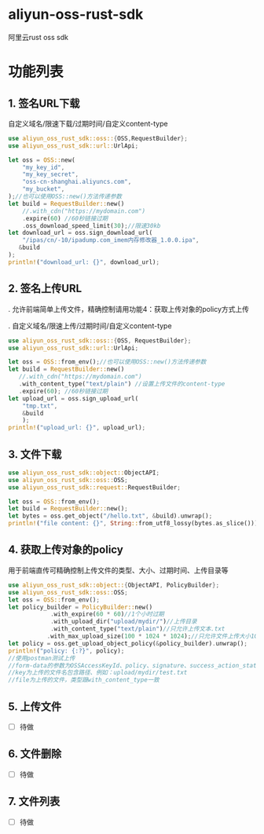 # aliyun-oss-rust-sdk
阿里云rust oss sdk

# 功能列表
## 1. 签名URL下载
自定义域名/限速下载/过期时间/自定义content-type
```rust
use aliyun_oss_rust_sdk::oss::{OSS,RequestBuilder};
use aliyun_oss_rust_sdk::url::UrlApi;

let oss = OSS::new(
    "my_key_id",
    "my_key_secret",
    "oss-cn-shanghai.aliyuncs.com",
    "my_bucket",
);//也可以使用OSS::new()方法传递参数
let build = RequestBuilder::new()
    //.with_cdn("https://mydomain.com")
    .expire(60) //60秒链接过期
    .oss_download_speed_limit(30);//限速30kb
let download_url = oss.sign_download_url(
    "/ipas/cn/-10/ipadump.com_imem内存修改器_1.0.0.ipa",
   &build
); 
println!("download_url: {}", download_url);
```
## 2. 签名上传URL
. 允许前端简单上传文件，精确控制请用功能4：获取上传对象的policy方式上传

. 自定义域名/限速上传/过期时间/自定义content-type
```rust
use aliyun_oss_rust_sdk::oss::{OSS, RequestBuilder};
use aliyun_oss_rust_sdk::url::UrlApi;

let oss = OSS::from_env();//也可以使用OSS::new()方法传递参数
let build = RequestBuilder::new()
   //.with_cdn("https://mydomain.com")
   .with_content_type("text/plain") //设置上传文件的content-type
   .expire(60); //60秒链接过期
let upload_url = oss.sign_upload_url(
    "tmp.txt",
    &build
    );
println!("upload_url: {}", upload_url);
```
## 3. 文件下载
```rust
use aliyun_oss_rust_sdk::object::ObjectAPI;
use aliyun_oss_rust_sdk::oss::OSS;
use aliyun_oss_rust_sdk::request::RequestBuilder;

let oss = OSS::from_env();
let build = RequestBuilder::new();
let bytes = oss.get_object("/hello.txt", &build).unwrap();
println!("file content: {}", String::from_utf8_lossy(bytes.as_slice()));
```
## 4. 获取上传对象的policy
用于前端直传可精确控制上传文件的类型、大小、过期时间、上传目录等
```rust
use aliyun_oss_rust_sdk::object::{ObjectAPI, PolicyBuilder};
use aliyun_oss_rust_sdk::oss::OSS;
let oss = OSS::from_env();
let policy_builder = PolicyBuilder::new()
            .with_expire(60 * 60)//1个小时过期
            .with_upload_dir("upload/mydir/")//上传目录
            .with_content_type("text/plain")//只允许上传文本.txt
           .with_max_upload_size(100 * 1024 * 1024);//只允许文件上传大小1G以内
let policy = oss.get_upload_object_policy(&policy_builder).unwrap();
println!("policy: {:?}", policy);
//使用postman测试上传
//form-data的参数为OSSAccessKeyId、policy、signature、success_action_status、key、file
//key为上传的文件名包含路径、例如：upload/mydir/test.txt
//file为上传的文件，类型跟with_content_type一致
```
## 5. 上传文件
- [ ] 待做
## 6. 文件删除
- [ ] 待做
## 7. 文件列表
- [ ] 待做
